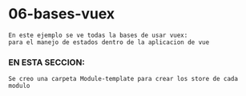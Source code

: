 # 06-bases-vuex

    En este ejemplo se ve todas la bases de usar vuex:
    para el manejo de estados dentro de la aplicacion de vue 

### EN ESTA SECCION:

    Se creo una carpeta Module-template para crear los store de cada modulo

